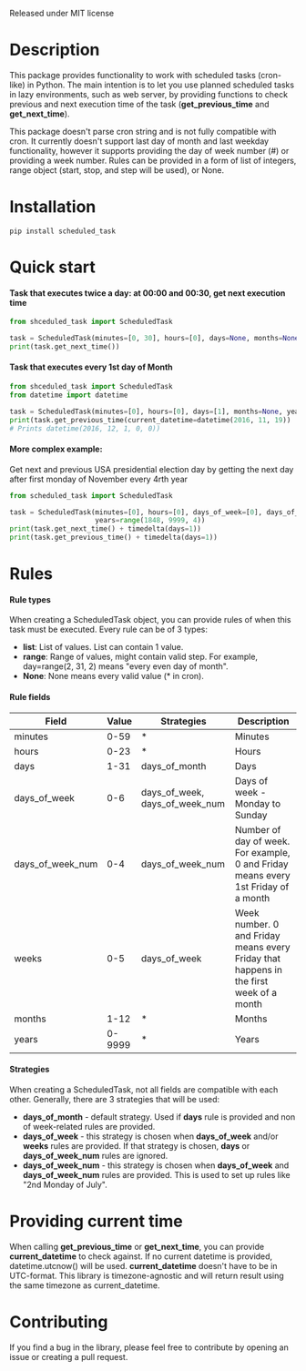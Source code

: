 Released under MIT license

# Description
This package provides functionality to work with scheduled tasks (cron-like) in Python.
The main intention is to let you use planned scheduled tasks in lazy environments, 
such as web server, by providing functions to check previous and next execution time of the task (**get_previous_time** and **get_next_time**).

This package doesn't parse cron string and is not fully compatible with cron. 
It currently doesn't support last day of month and last weekday functionality, 
however it supports providing the day of week number (#) or providing a week number.
Rules can be provided in a form of list of integers, range object (start, stop, and step will be used), or None.

# Installation
```
pip install scheduled_task
```

# Quick start
#### Task that executes twice a day: at 00:00 and 00:30, get next execution time
```python
from shceduled_task import ScheduledTask

task = ScheduledTask(minutes=[0, 30], hours=[0], days=None, months=None, years=None)
print(task.get_next_time())
```

#### Task that executes every 1st day of Month
```python
from shceduled_task import ScheduledTask
from datetime import datetime

task = ScheduledTask(minutes=[0], hours=[0], days=[1], months=None, years=None)
print(task.get_previous_time(current_datetime=datetime(2016, 11, 19))  
# Prints datetime(2016, 12, 1, 0, 0))
```

#### More complex example:
Get next and previous USA presidential election day by getting the next day after first monday of November every 4rth year
```python
from scheduled_task import ScheduledTask

task = ScheduledTask(minutes=[0], hours=[0], days_of_week=[0], days_of_week_num=[0], months=[11], 
                     years=range(1848, 9999, 4))
print(task.get_next_time() + timedelta(days=1))
print(task.get_previous_time() + timedelta(days=1))
```

# Rules

#### Rule types
When creating a ScheduledTask object, you can provide rules of when this task must be executed.
Every rule can be of 3 types:
- **list**: List of values. List can contain 1 value.
- **range**: Range of values, might contain valid step. For example, day=range(2, 31, 2) means "every even day of month".
- **None**: None means every valid value (* in cron).

#### Rule fields
| Field            | Value  | Strategies                      | Description                                                                            |
|------------------|--------|---------------------------------|----------------------------------------------------------------------------------------|
| minutes          | 0-59   | *                               | Minutes                                                                                |
| hours            | 0-23   | *                               | Hours                                                                                  |
| days             | 1-31   | days_of_month                   | Days                                                                                   |
| days_of_week     | 0-6    | days_of_week,  days_of_week_num | Days of week - Monday to Sunday                                                        |
| days_of_week_num | 0-4    | days_of_week_num                | Number of day of week. For example, 0 and Friday means every 1st Friday of a month     |
| weeks            | 0-5    | days_of_week                    | Week number. 0 and Friday means every Friday that happens in the first week of a month |
| months           | 1-12   | *                               | Months                                                                                 |
| years            | 0-9999 | *                               | Years                                                                                  |

#### Strategies
When creating a ScheduledTask, not all fields are compatible with each other.
Generally, there are 3 strategies that will be used:
- **days_of_month** - default strategy. Used if **days** rule is provided and non of week-related rules are provided. 
- **days_of_week** - this strategy is chosen when **days_of_week** and/or **weeks** rules are provided. If that strategy is chosen, **days** or **days_of_week_num** rules are ignored. 
- **days_of_week_num** - this strategy is chosen when **days_of_week** and **days_of_week_num** rules are provided. This is used to set up rules like "2nd Monday of July".

# Providing current time
When calling **get_previous_time** or **get_next_time**, you can provide **current_datetime** to check against. 
If no current datetime is provided, datetime.utcnow() will be used. 
**current_datetime** doesn't have to be in UTC-format. This library is timezone-agnostic and will return result using the same timezone as current_datetime.

# Contributing
If you find a bug in the library, please feel free to contribute by opening an issue or creating a pull request.
